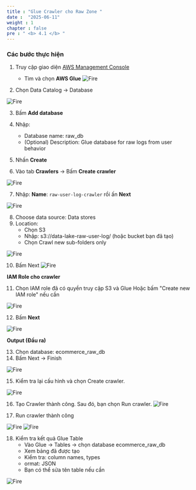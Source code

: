 ```yaml
---
title : "Glue Crawler cho Raw Zone "
date :  "2025-06-11"
weight : 1
chapter : false
pre : " <b> 4.1 </b> "
---
```


### Các bước thực hiện 

1. Truy cập giao diện [AWS Management Console](https://console.aws.amazon.com)

    - Tìm và chọn **AWS Glue**
![Fire](/Data-Lake-Workshop/images/3.firehose/0022-fire.png)
2. Chọn Data Catalog -> Database 

![Fire](/Data-Lake-Workshop/images/3.firehose/0023-fire.png)

3. Bấm **Add database**

4. Nhập: 
    - Database name: raw_db
    - (Optional) Description: Glue database for raw logs from user behavior
5. Nhấn **Create**

6. Vào tab **Crawlers** → Bấm **Create crawler**

![Fire](/Data-Lake-Workshop/images/3.firehose/0024-fire.png)

7. Nhập: **Name**: ```raw-user-log-crawler``` rồi ấn **Next**

![Fire](/Data-Lake-Workshop/images/3.firehose/0025-fire.png)

8. Choose data source: Data stores
9. Location:
    - Chọn S3
    - Nhập: s3://data-lake-raw-user-log/ (hoặc bucket bạn đã tạo)
    - Chọn Crawl new sub-folders only

![Fire](/Data-Lake-Workshop/images/3.firehose/0026-fire.png)

10. Bấm Next
![Fire](/Data-Lake-Workshop/images/3.firehose/0027-fire.png)

**IAM Role cho crawler**

11. Chọn IAM role đã có quyền truy cập S3 và Glue  Hoặc bấm "Create new IAM role" nếu cần

![Fire](/Data-Lake-Workshop/images/3.firehose/0028-fire.png)

12. Bấm **Next**


![Fire](/Data-Lake-Workshop/images/3.firehose/0029-fire.png)

**Output (Đầu ra)**

13. Chọn database: ecommerce_raw_db
14. Bấm Next → Finish

![Fire](/Data-Lake-Workshop/images/3.firehose/0030-fire.png)

15. Kiểm tra lại cấu hình và chọn Create crawler.

![Fire](/Data-Lake-Workshop/images/3.firehose/0031-fire.png)

16. Tạo Crawler thành công. Sau đó, bạn chọn Run crawler.
![Fire](/Data-Lake-Workshop/images/3.firehose/0032-fire.png)

17. Run crawler thành công 

![Fire](/Data-Lake-Workshop/images/3.firehose/0033-fire.png)
![Fire](/Data-Lake-Workshop/images/3.firehose/0034-fire.png)


18. Kiểm tra kết quả Glue Table
    - Vào Glue → Tables → chọn database ecommerce_raw_db
    - Xem bảng đã được tạo
    - Kiểm tra: column names, types
    - ormat: JSON
    - Bạn có thể sửa tên table nếu cần

![Fire](/Data-Lake-Workshop/images/3.firehose/0035-fire.png)

